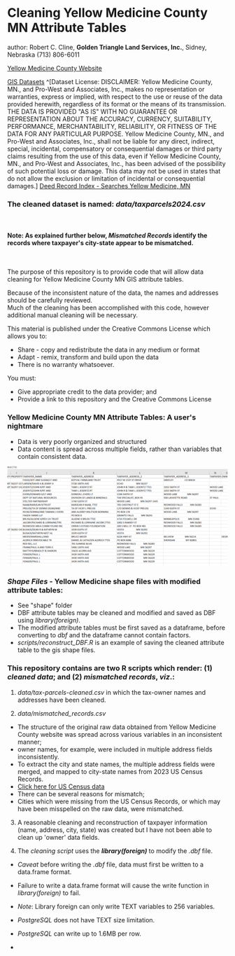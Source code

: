 # Cleaning Yellow Medicine County MN Attribute Tables  
author: Robert C. Cline, **Golden Triangle Land Services, Inc.**, Sidney, Nebraska (713) 806-6011

[Yellow Medicine County Website](https://www.co.ym.mn.gov/)

[GIS Datasets](https://shareopendata-yellowmedicine.hub.arcgis.com/datasets/b541e04a4c204811ab3251a980b92138_0/explore?location=44.737651%2C-95.905650%2C10.36)  ^[Dataset License: DISCLAIMER: Yellow Medicine County, MN., and Pro-West and Associates, Inc., makes no representation or warranties, express or implied, with respect to the use or reuse of the data provided herewith, regardless of its format or the means of its transmission. THE DATA IS PROVIDED "AS IS" WITH NO GUARANTEE OR REPRESENTATION ABOUT THE ACCURACY, CURRENCY, SUITABILITY, PERFORMANCE, MERCHANTABILITY, RELIABILITY, OR FITNESS OF THE DATA FOR ANY PARTICULAR PURPOSE. Yellow Medicine County, MN., and Pro-West and Associates, Inc., shall not be liable for any direct, indirect, special, incidental, compensatory or consequential damages or third party claims resulting from the use of this data, even if Yellow Medicine County, MN., and Pro-West and Associates, Inc., has been advised of the possibility of such potential loss or damage. This data may not be used in states that do not allow the exclusion or limitation of incidental or consequential damages.]
[Deed Record Index - Searches Yellow Medicine, MN](https://www.idocmarket.com/Subscription/Subscribe?county=YELMN1)


### The cleaned dataset is named: ***data/taxparcels2024.csv*** 

<br>

#### Note:  As explained further below, *Mismatched Records* identify the records where taxpayer's city-state appear to be mismatched.  


<br>  


The purpose of this repository is to provide code that will allow data cleaning for Yellow Medicine County MN GIS attribute tables.  

Because of the inconsistent nature of the data, the names and addresses should be carefully reviewed.  
Much of the cleaning has been accomplished with this code, however additional manual cleaning will be necessary.

This material is published under the Creative Commons License which allows you to:

* Share - copy and redistribute the data in any medium or format
* Adapt - remix, transform and build upon the data
* There is no warranty whatsoever.

You must:
  
* Give appropriate credit to the data provider; and
* Provide a link to this repository and the Creative Commons License 

### Yellow Medicine County MN Attribute Tables: A user's nightmare  

* Data is very poorly organized and structured  
* Data content is spread across multiple fields, rather than variables that contain consistent data.  


![](images/attribute_table.png)


### *Shape Files* - Yellow Medicine shape files with modified attribute tables:  
* See "shape" folder  
* DBF attribute tables may be cleaned and modified and saved as DBF using *library(foreign)*.   
* The modified attribute tables must be first saved as a dataframe, before converting to *dbf* and the dataframe cannot contain factors.  
* *scripts/reconstruct_DBF.R* is an example of saving the cleaned attribute table to the gis shape files.  


### This repository contains are two R scripts which render: (1) *cleaned data*; and (2) *mismatched records*, *viz*.:

1. *data/tax-parcels-cleaned.csv* in which the tax-owner names and addresses have been cleaned. 

2. *data/mismatched_records.csv* 
  - The structure of the original raw data obtained from Yellow Medicine County website was spread across various variables in an inconsistent manner;
  - owner names, for example, were included in multiple address fields inconsistently.
  - To extract the city and state names, the multiple address fields were merged, and mapped to city-state names from 2023 US Census Records.
  - [Click here for US Census data](https://www.census.gov/data/tables/time-series/demo/popest/2020s-total-cities-and-towns.html) 
  - There can be several reasons for mismatch; 
  - Cities which were missing from the US Census Records, or which may have been misspelled on the raw data, were mismatched.
  
3. A reasonable cleaning and reconstruction of taxpayer information (name, address, city, state) was created but I have not been able to clean up 'owner' data fields.  

4. The *cleaning script* uses the ***library(foreign)*** to modify the *.dbf* file.   
  - *Caveat* before writing the *.dbf* file, data must first be written to a data.frame format.  
  - Failure to write a data.frame format will cause the write function in *library(foreign)* to fail. 
  - *Note*:  Library foreign can only write TEXT variables to 256 variables.  
  - *PostgreSQL* does not have TEXT size limitation.  
  - *PostgreSQL* can write up to 1.6MB per row.  
 
  
  - 
